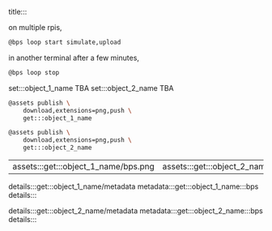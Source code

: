title:::

on multiple rpis,

```bash
@bps loop start simulate,upload
```

in another terminal after a few minutes,

```bash
@bps loop stop
```

set:::object_1_name TBA
set:::object_2_name TBA

```bash
@assets publish \
	download,extensions=png,push \
	get:::object_1_name

@assets publish \
	download,extensions=png,push \
	get:::object_2_name
```

| | |
|-|-|
| assets:::get:::object_1_name/bps.png | assets:::get:::object_2_name/bps.png |

details:::get:::object_1_name/metadata
metadata:::get:::object_1_name:::bps
details:::

details:::get:::object_2_name/metadata
metadata:::get:::object_2_name:::bps
details:::
